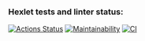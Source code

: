 ### Hexlet tests and linter status:
[![Actions Status](https://github.com/Sentenzos/java-project-71/actions/workflows/hexlet-check.yml/badge.svg)](https://github.com/Sentenzos/java-project-71/actions)
[![Maintainability](https://api.codeclimate.com/v1/badges/cfd54389af6a4f313bad/maintainability)](https://codeclimate.com/github/Sentenzos/java-project-71/maintainability)
[![CI](https://github.com/Sentenzos/java-project-71/actions/workflows/CI.yml/badge.svg)](https://github.com/Sentenzos/java-project-71/actions/workflows/CI.yml)
